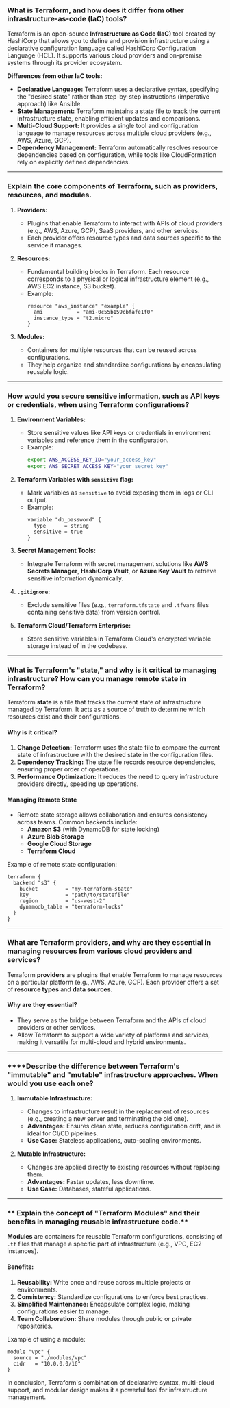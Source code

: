 ### **What is Terraform, and how does it differ from other infrastructure-as-code (IaC) tools?**

Terraform is an open-source **Infrastructure as Code (IaC)** tool created by HashiCorp that allows you to define and provision infrastructure using a declarative configuration language called HashiCorp Configuration Language (HCL). It supports various cloud providers and on-premise systems through its provider ecosystem.

**Differences from other IaC tools:**
- **Declarative Language:** Terraform uses a declarative syntax, specifying the "desired state" rather than step-by-step instructions (imperative approach) like Ansible.
- **State Management:** Terraform maintains a state file to track the current infrastructure state, enabling efficient updates and comparisons.
- **Multi-Cloud Support:** It provides a single tool and configuration language to manage resources across multiple cloud providers (e.g., AWS, Azure, GCP).
- **Dependency Management:** Terraform automatically resolves resource dependencies based on configuration, while tools like CloudFormation rely on explicitly defined dependencies.

---

### **Explain the core components of Terraform, such as providers, resources, and modules.**

1. **Providers:**
   - Plugins that enable Terraform to interact with APIs of cloud providers (e.g., AWS, Azure, GCP), SaaS providers, and other services.
   - Each provider offers resource types and data sources specific to the service it manages.

2. **Resources:**
   - Fundamental building blocks in Terraform. Each resource corresponds to a physical or logical infrastructure element (e.g., AWS EC2 instance, S3 bucket).
   - Example:
     ```hcl
     resource "aws_instance" "example" {
       ami           = "ami-0c55b159cbfafe1f0"
       instance_type = "t2.micro"
     }
     ```

3. **Modules:**
   - Containers for multiple resources that can be reused across configurations.
   - They help organize and standardize configurations by encapsulating reusable logic.

---

### **How would you secure sensitive information, such as API keys or credentials, when using Terraform configurations?**

1. **Environment Variables:**
   - Store sensitive values like API keys or credentials in environment variables and reference them in the configuration.
   - Example:
     ```bash
     export AWS_ACCESS_KEY_ID="your_access_key"
     export AWS_SECRET_ACCESS_KEY="your_secret_key"
     ```

2. **Terraform Variables with `sensitive` flag:**
   - Mark variables as `sensitive` to avoid exposing them in logs or CLI output.
   - Example:
     ```hcl
     variable "db_password" {
       type      = string
       sensitive = true
     }
     ```

3. **Secret Management Tools:**
   - Integrate Terraform with secret management solutions like **AWS Secrets Manager**, **HashiCorp Vault**, or **Azure Key Vault** to retrieve sensitive information dynamically.

4. **`.gitignore`:**
   - Exclude sensitive files (e.g., `terraform.tfstate` and `.tfvars` files containing sensitive data) from version control.

5. **Terraform Cloud/Terraform Enterprise:**
   - Store sensitive variables in Terraform Cloud's encrypted variable storage instead of in the codebase.

---

### **What is Terraform's "state," and why is it critical to managing infrastructure? How can you manage remote state in Terraform?**

Terraform **state** is a file that tracks the current state of infrastructure managed by Terraform. It acts as a source of truth to determine which resources exist and their configurations.

#### Why is it critical?
1. **Change Detection:** Terraform uses the state file to compare the current state of infrastructure with the desired state in the configuration files.
2. **Dependency Tracking:** The state file records resource dependencies, ensuring proper order of operations.
3. **Performance Optimization:** It reduces the need to query infrastructure providers directly, speeding up operations.

#### Managing Remote State
- Remote state storage allows collaboration and ensures consistency across teams. Common backends include:
  - **Amazon S3** (with DynamoDB for state locking)
  - **Azure Blob Storage**
  - **Google Cloud Storage**
  - **Terraform Cloud**

Example of remote state configuration:
```hcl
terraform {
  backend "s3" {
    bucket         = "my-terraform-state"
    key            = "path/to/statefile"
    region         = "us-west-2"
    dynamodb_table = "terraform-locks"
  }
}
```

---

### **What are Terraform providers, and why are they essential in managing resources from various cloud providers and services?**

Terraform **providers** are plugins that enable Terraform to manage resources on a particular platform (e.g., AWS, Azure, GCP). Each provider offers a set of **resource types** and **data sources**.

#### Why are they essential?
- They serve as the bridge between Terraform and the APIs of cloud providers or other services.
- Allow Terraform to support a wide variety of platforms and services, making it versatile for multi-cloud and hybrid environments.

---

### ****Describe the difference between Terraform's "immutable" and "mutable" infrastructure approaches. When would you use each one?

1. **Immutable Infrastructure:**
   - Changes to infrastructure result in the replacement of resources (e.g., creating a new server and terminating the old one).
   - **Advantages:** Ensures clean state, reduces configuration drift, and is ideal for CI/CD pipelines.
   - **Use Case:** Stateless applications, auto-scaling environments.

2. **Mutable Infrastructure:**
   - Changes are applied directly to existing resources without replacing them.
   - **Advantages:** Faster updates, less downtime.
   - **Use Case:** Databases, stateful applications.

---

### **  Explain the concept of "Terraform Modules" and their benefits in managing reusable infrastructure code.**

**Modules** are containers for reusable Terraform configurations, consisting of `.tf` files that manage a specific part of infrastructure (e.g., VPC, EC2 instances).

#### Benefits:
1. **Reusability:** Write once and reuse across multiple projects or environments.
2. **Consistency:** Standardize configurations to enforce best practices.
3. **Simplified Maintenance:** Encapsulate complex logic, making configurations easier to manage.
4. **Team Collaboration:** Share modules through public or private repositories.

Example of using a module:
```hcl
module "vpc" {
  source = "./modules/vpc"
  cidr   = "10.0.0.0/16"
}
``` 

In conclusion, Terraform's combination of declarative syntax, multi-cloud support, and modular design makes it a powerful tool for infrastructure management.
